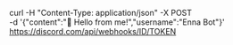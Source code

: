 curl -H "Content-Type: application/json" -X POST \
  -d '{"content":"💬 Hello from me!","username":"Enna Bot"}' \
  https://discord.com/api/webhooks/ID/TOKEN

